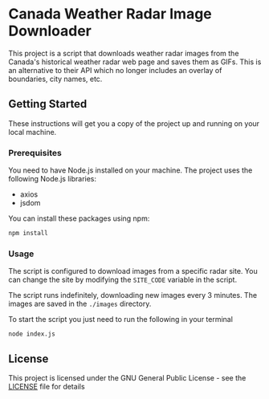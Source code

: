 # Canada Weather Radar Image Downloader

This project is a script that downloads weather radar images from the Canada's historical weather radar web page and saves them as GIFs. This is an alternative to their API which no longer includes an overlay of boundaries, city names, etc.

## Getting Started

These instructions will get you a copy of the project up and running on your local machine.

### Prerequisites

You need to have Node.js installed on your machine. The project uses the following Node.js libraries:

- axios
- jsdom

You can install these packages using npm:

```bash
npm install
```

### Usage

The script is configured to download images from a specific radar site. You can change the site by modifying the `SITE_CODE` variable in the script.

The script runs indefinitely, downloading new images every 3 minutes. The images are saved in the `./images` directory.

To start the script you just need to run the following in your terminal

```
node index.js
```

## License

This project is licensed under the GNU General Public License - see the [LICENSE](./LICENSE) file for details
